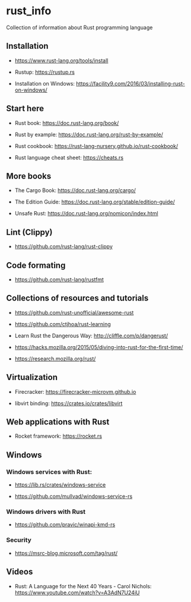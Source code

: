 # rust_info
Collection of information about Rust programming language

## Installation

* https://www.rust-lang.org/tools/install

* Rustup: https://rustup.rs

* Installation on Windows: https://facility9.com/2016/03/installing-rust-on-windows/

## Start here

* Rust book: https://doc.rust-lang.org/book/

* Rust by example: https://doc.rust-lang.org/rust-by-example/

* Rust cookbook: https://rust-lang-nursery.github.io/rust-cookbook/

* Rust language cheat sheet: https://cheats.rs

## More books

* The Cargo Book: https://doc.rust-lang.org/cargo/

* The Edition Guide: https://doc.rust-lang.org/stable/edition-guide/

* Unsafe Rust: https://doc.rust-lang.org/nomicon/index.html

## Lint (Clippy)

* https://github.com/rust-lang/rust-clippy

## Code formating

* https://github.com/rust-lang/rustfmt

## Collections of resources and tutorials

* https://github.com/rust-unofficial/awesome-rust

* https://github.com/ctjhoa/rust-learning

* Learn Rust the Dangerous Way: http://cliffle.com/p/dangerust/

* https://hacks.mozilla.org/2015/05/diving-into-rust-for-the-first-time/

* https://research.mozilla.org/rust/


## Virtualization

* Firecracker: https://firecracker-microvm.github.io

* libvirt binding: https://crates.io/crates/libvirt

## Web applications with Rust

* Rocket framework: https://rocket.rs 

## Windows

### Windows services with Rust: 

* https://lib.rs/crates/windows-service

* https://github.com/mullvad/windows-service-rs

### Windows drivers with Rust

* https://github.com/pravic/winapi-kmd-rs

### Security

* https://msrc-blog.microsoft.com/tag/rust/

## Videos

* Rust: A Language for the Next 40 Years - Carol Nichols: https://www.youtube.com/watch?v=A3AdN7U24iU

